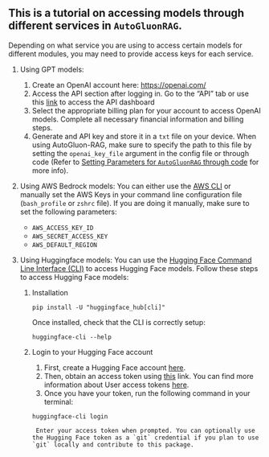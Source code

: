 ## This is a tutorial on accessing models through different services in `AutoGluonRAG`. 

Depending on what service you are using to access certain models for different modules, you may need to provide access keys for each service.
1. Using GPT models: 
    1. Create an OpenAI account here: https://openai.com/
    2. Access the API section after logging in. Go to the “API” tab or use this [link](https://platform.openai.com/signup) to access the API dashboard
    3. Select the appropriate billing plan for your account to access OpenAI models. Complete all necessary financial information and billing steps.
    4. Generate and API key and store it in a `txt` file on your device. When using AutoGluon-RAG, make sure to specify the path to this file by setting the `openai_key_file` argument in the config file or through code (Refer to [Setting Parameters for `AutoGluonRAG` through code](https://github.com/autogluon/autogluon-rag/tree/main/documentation/tutorials/general/setting_parameters.md) for more info). 


2. Using AWS Bedrock models: You can either use the [AWS CLI](https://docs.aws.amazon.com/cli/latest/userguide/cli-chap-configure.html) or manually set the AWS Keys in your command line configuration file (`bash_profile` or `zshrc` file). If you are doing it manually, make sure to set the following parameters: 
    - `AWS_ACCESS_KEY_ID`
    - `AWS_SECRET_ACCESS_KEY`
    - `AWS_DEFAULT_REGION`


3. Using Huggingface models: You can use the [Hugging Face Command Line Interface (CLI)](https://huggingface.co/docs/huggingface_hub/en/guides/cli#command-line-interface-cli) to access Hugging Face models. Follow these steps to access Hugging Face models:
    1. Installation
        ```
        pip install -U "huggingface_hub[cli]"
        ```
        
        Once installed, check that the CLI is correctly setup:
        ```
        huggingface-cli --help
        ```

    2. Login to your Hugging Face account
        1. First, create a Hugging Face account [here](https://huggingface.co/join).
        2. Then, obtain an access token using [this](https://huggingface.co/settings/tokens) link. You can find more information about User access tokens [here](https://huggingface.co/docs/huggingface_hub/en/guides/cli#command-line-interface-cli).
        3. Once you have your token, run the following command in your terminal:
        ```
        huggingface-cli login
        ```

            Enter your access token when prompted. You can optionally use the Hugging Face token as a `git` credential if you plan to use `git` locally and contribute to this package.
